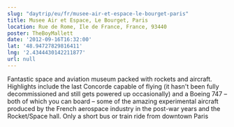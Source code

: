 ```yaml
---
slug: "daytrip/eu/fr/musee-air-et-espace-le-bourget-paris"
title: Musee Air et Espace, Le Bourget, Paris
location: Rue de Rome, Ile de France, France, 93440
poster: TheBoyMallett
date: '2012-09-16T16:32:00'
lat: '48.94727829816411'
lng: '2.4344430142211877'
url: null
---
```


Fantastic space and aviation museum packed with rockets and aircraft. Highlights include the last Concorde capable of flying (it hasn't been fully decommissioned and still gets powered up occasionally) and a Boeing 747 – both of which you can board – some of the amazing experimental aircraft produced by the French aerospace industry in the post-war years and the Rocket/Space hall. Only a short bus or train ride from downtown Paris
